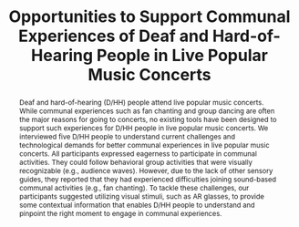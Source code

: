 ---
layout: publication
title: "Opportunities to Support Communal Experiences of Deaf and Hard-of-Hearing People in Live Popular Music Concerts"
year: 2023
month: 9
authors:
  - Hyomin Han
  - Taewook Kim
venue: ACM GROUP 2023
venue_full: "ACM GROUP 2023"
abstract: "Deaf and hard-of-hearing (D/HH) people attend live popular music concerts. While communal experiences such as fan chanting and group dancing are often the major reasons for going to concerts, no existing tools have been designed to support such experiences for D/HH people in live popular music concerts. We interviewed five D/HH people to understand current challenges and technological demands for better communal experiences in live popular music concerts. All participants expressed eagerness to participate in communal activities. They could follow behavioral group activities that were visually recognizable (e.g., audience waves). However, due to the lack of other sensory guides, they reported that they had experienced difficulties joining sound-based communal activities (e.g., fan chanting). To tackle these challenges, our participants suggested utilizing visual stimuli, such as AR glasses, to provide some contextual information that enables D/HH people to understand and pinpoint the right moment to engage in communal experiences."
category:
  - "HCI"
  - "Accessibility"
bibtex: "group2023_concert_poster.txt"
featured: true
---